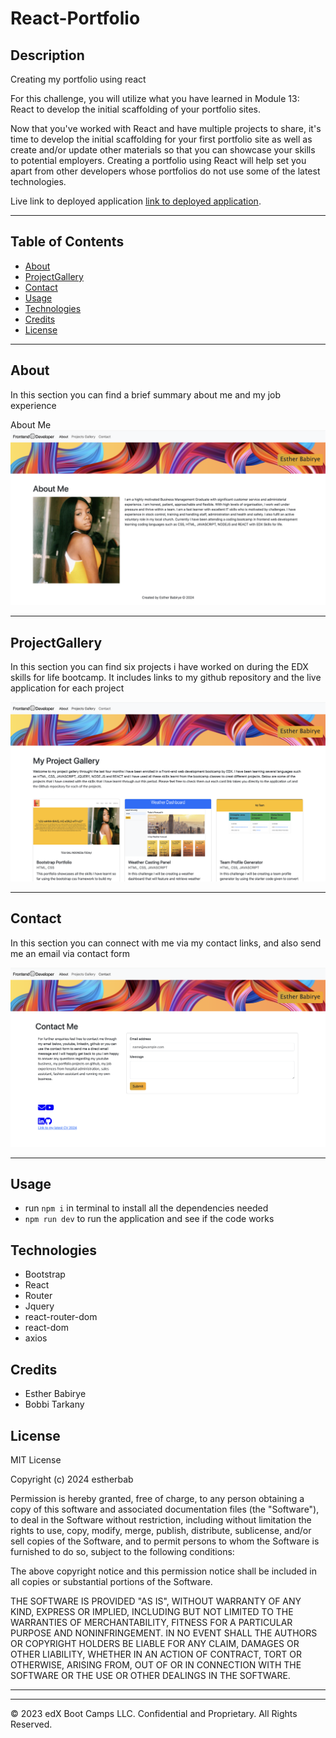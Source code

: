 # React-Portfolio

## Description
Creating my portfolio using react

For this challenge, you will utilize what you have learned in Module 13: React to develop the initial scaffolding of your portfolio sites.

Now that you've worked with React and have multiple projects to share, it's time to develop the initial scaffolding for your first portfolio site as well as create and/or update other materials so that you can showcase your skills to potential employers. Creating a portfolio using React will help set you apart from other developers whose portfolios do not use some of the latest technologies.


Live link to deployed application [link to deployed application](https://estherbabirye.netlify.app/).

---


## Table of Contents 


* [About](#about)
* [ProjectGallery](#projectgallery)
* [Contact](#contact)
* [Usage](#usage)
* [Technologies](#technologies)
* [Credits](#credits)
* [License](#license)


---

## About
In this section you can find a brief summary about me and my job experience

About Me
![image](https://github.com/Estherbab/React-Portfolio/blob/main/src/images/aboutme.png?raw=true)





---

## ProjectGallery

In this section you can find six projects i have worked on during the EDX skills for life bootcamp. It includes links to my github repository and the live application for each project

![the following image shows the webpages functionality](https://github.com/Estherbab/React-Portfolio/blob/main/src/images/theprojectgallery.png?raw=true)






---

## Contact

In this section you can connect with me via my contact links, and also send me an email via contact form

![the following image shows the webpages functionality](https://github.com/Estherbab/React-Portfolio/blob/main/src/images/contactme.png?raw=true)





---
## Usage
* run `npm i` in terminal to install all the dependencies needed
* `npm run dev` to run the application and see if the code works



## Technologies
* Bootstrap
* React
* Router
* Jquery
* react-router-dom
* react-dom
* axios



## Credits

* Esther Babirye
* Bobbi Tarkany



## License
MIT License

Copyright (c) 2024 estherbab

Permission is hereby granted, free of charge, to any person obtaining a copy
of this software and associated documentation files (the "Software"), to deal
in the Software without restriction, including without limitation the rights
to use, copy, modify, merge, publish, distribute, sublicense, and/or sell
copies of the Software, and to permit persons to whom the Software is
furnished to do so, subject to the following conditions:

The above copyright notice and this permission notice shall be included in all
copies or substantial portions of the Software.

THE SOFTWARE IS PROVIDED "AS IS", WITHOUT WARRANTY OF ANY KIND, EXPRESS OR
IMPLIED, INCLUDING BUT NOT LIMITED TO THE WARRANTIES OF MERCHANTABILITY,
FITNESS FOR A PARTICULAR PURPOSE AND NONINFRINGEMENT. IN NO EVENT SHALL THE
AUTHORS OR COPYRIGHT HOLDERS BE LIABLE FOR ANY CLAIM, DAMAGES OR OTHER
LIABILITY, WHETHER IN AN ACTION OF CONTRACT, TORT OR OTHERWISE, ARISING FROM,
OUT OF OR IN CONNECTION WITH THE SOFTWARE OR THE USE OR OTHER DEALINGS IN THE
SOFTWARE.



---



---

© 2023 edX Boot Camps LLC. Confidential and Proprietary. All Rights Reserved.
